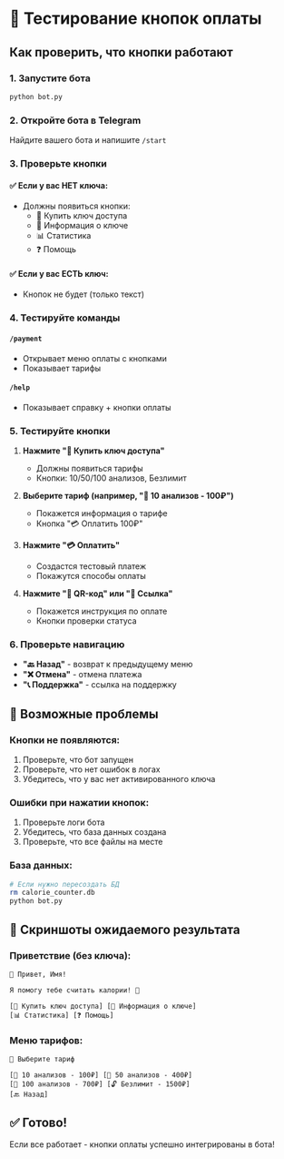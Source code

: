 # 🧪 Тестирование кнопок оплаты

## Как проверить, что кнопки работают

### 1. **Запустите бота**
```bash
python bot.py
```

### 2. **Откройте бота в Telegram**
Найдите вашего бота и напишите `/start`

### 3. **Проверьте кнопки**

#### ✅ **Если у вас НЕТ ключа:**
- Должны появиться кнопки:
  - 💎 Купить ключ доступа
  - 🔐 Информация о ключе
  - 📊 Статистика
  - ❓ Помощь

#### ✅ **Если у вас ЕСТЬ ключ:**
- Кнопок не будет (только текст)

### 4. **Тестируйте команды**

#### `/payment`
- Открывает меню оплаты с кнопками
- Показывает тарифы

#### `/help`
- Показывает справку + кнопки оплаты

### 5. **Тестируйте кнопки**

1. **Нажмите "💎 Купить ключ доступа"**
   - Должны появиться тарифы
   - Кнопки: 10/50/100 анализов, Безлимит

2. **Выберите тариф (например, "🔐 10 анализов - 100₽")**
   - Покажется информация о тарифе
   - Кнопка "💳 Оплатить 100₽"

3. **Нажмите "💳 Оплатить"**
   - Создастся тестовый платеж
   - Покажутся способы оплаты

4. **Нажмите "📱 QR-код" или "🔗 Ссылка"**
   - Покажется инструкция по оплате
   - Кнопки проверки статуса

### 6. **Проверьте навигацию**

- **"🔙 Назад"** - возврат к предыдущему меню
- **"❌ Отмена"** - отмена платежа
- **"📞 Поддержка"** - ссылка на поддержку

## 🐛 Возможные проблемы

### Кнопки не появляются:
1. Проверьте, что бот запущен
2. Проверьте, что нет ошибок в логах
3. Убедитесь, что у вас нет активированного ключа

### Ошибки при нажатии кнопок:
1. Проверьте логи бота
2. Убедитесь, что база данных создана
3. Проверьте, что все файлы на месте

### База данных:
```bash
# Если нужно пересоздать БД
rm calorie_counter.db
python bot.py
```

## 📱 Скриншоты ожидаемого результата

### Приветствие (без ключа):
```
👋 Привет, Имя!

Я помогу тебе считать калории! 🥗

[💎 Купить ключ доступа] [🔐 Информация о ключе]
[📊 Статистика] [❓ Помощь]
```

### Меню тарифов:
```
💎 Выберите тариф

[🔐 10 анализов - 100₽] [🔐 50 анализов - 400₽]
[🔐 100 анализов - 700₽] [🔓 Безлимит - 1500₽]
[🔙 Назад]
```

## ✅ Готово!

Если все работает - кнопки оплаты успешно интегрированы в бота!
